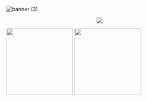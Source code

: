 


![banner (3)](https://user-images.githubusercontent.com/86687715/190827731-47cefe44-ab2f-4f6f-8a0e-371c9aa2f113.png)



<p align="center">
  <a href="https://skillicons.dev">
    <img src="https://skillicons.dev/icons?i=git,javascript,html,css,nodejs" />
  </a>
</p>





<div>

<a href="https://beacons.ai/Rodr1goTavares"></a>
<img height="180cm" src="https://github-readme-stats.vercel.app/api?username=Rodr1goTavares&show_icons=true&eheme=github-dark&inclue_all_commits=true&count_private=true"/>
<img height="180cm" src="https://github-readme-stats.vercel.app/api/top-langs/?username=Rodr1goTavares&layout=compact&langs_count=16&&theme=github_dark"/>

</div>







